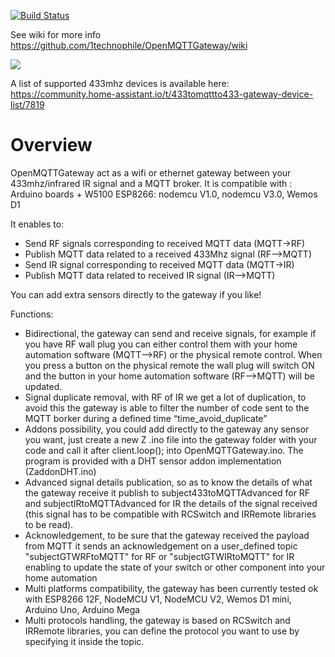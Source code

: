 [![Build Status](https://travis-ci.org/1technophile/OpenMQTTGateway.svg?branch=master)](https://travis-ci.org/1technophile/OpenMQTTGateway)

See wiki for more info
https://github.com/1technophile/OpenMQTTGateway/wiki

![](https://github.com/1technophile/OpenMQTTGateway/blob/master/img/OpenMQTTGateway.jpg)

A list of supported 433mhz devices is available here:
https://community.home-assistant.io/t/433tomqttto433-gateway-device-list/7819

# Overview

OpenMQTTGateway act as a wifi or ethernet gateway between your 433mhz/infrared IR signal  and a MQTT broker. It is compatible with :
Arduino boards + W5100
ESP8266: nodemcu V1.0, nodemcu V3.0, Wemos D1
 
  It enables to:
* Send RF signals corresponding to received MQTT data (MQTT->RF)
* Publish MQTT data related to a received 433Mhz signal (RF-->MQTT)
* Send IR signal corresponding to received MQTT data (MQTT->IR)
* Publish MQTT data related to received IR signal (IR-->MQTT)

You can add extra sensors directly to the gateway if you like!

Functions:
* Bidirectional, the gateway can send and receive signals, for example if you have RF wall plug you can either control them with your home automation software (MQTT-->RF) or the physical remote control. When you press a button on the physical remote the wall plug will switch ON and the button in your home automation software (RF-->MQTT) will be updated.
* Signal duplicate removal, with RF of IR we get a lot of duplication, to avoid this the gateway is able to filter the number of code sent to the MQTT borker during a defined time “time_avoid_duplicate”
* Addons possibility, you could add directly to the gateway any sensor you want, just create a new Z<addon> .ino file into the gateway folder with your code and call it after client.loop(); into OpenMQTTGateway.ino. The program is provided with a DHT sensor addon implementation (ZaddonDHT.ino)
* Advanced signal details publication, so as to know the details of what the gateway receive it publish to subject433toMQTTAdvanced for RF and subjectIRtoMQTTAdvanced for IR the details of the signal received (this signal has to be compatible with RCSwitch and IRRemote libraries to be read).
* Acknowledgement, to be sure that the gateway received the payload from MQTT it sends an acknowledgement on a user_defined topic "subjectGTWRFtoMQTT" for RF or "subjectGTWIRtoMQTT" for IR enabling to update the state of your switch or other component into your home automation
* Multi platforms compatibility, the gateway has been currently tested ok with ESP8266 12F, NodeMCU V1, NodeMCU V2, Wemos D1 mini, Arduino Uno, Arduino Mega 
* Multi protocols handling, the gateway is based on RCSwitch and IRRemote libraries, you can define the protocol you want to use by specifying it inside the topic.

